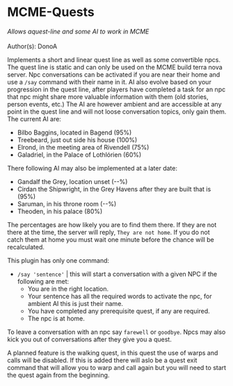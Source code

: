 MCME-Quests
=======

<i>Allows aquest-line and some AI to work in MCME</i><br/>
<br/>
Author(s): DonoA
<br/>

Implements a short and linear quest line as well as some convertible npcs. The quest line is static and can only be used on the MCME build terra nova server. Npc conversations can be activated if you are near their home and use a `/say` command with their name in it. AI also evolve based on your progression in the quest line, after players have completed a task for an npc that npc might share more valuable information with them (old stories, person events, etc.) The AI are however ambient and are accessible at any point in the quest line and will not loose conversation topics, only gain them. The current AI are:

- Bilbo Baggins, located in Bagend (95%)
- Treebeard, just out side his house (100%)
- Elrond, in the meeting area of Rivendell (75%)
- Galadriel, in the Palace of Lothlórien (60%)

There following AI may also be implemented at a later date:

- Gandalf the Grey, location unset (--%)
- Cirdan the Shipwright, in the Grey Havens after they are built that is (95%)
- Saruman, in his throne room (--%)
- Theoden, in his palace (80%)

The percentages are how likely you are to find them there. If they are not there at the time, the server will reply, `They are not home`. If you do not catch them at home you must wait one minute before the chance will be recalculated. 

This plugin has only one command:

- `/say 'sentence'` | this will start a conversation with a given NPC if the following are met:
    - You are in the right location.
    - Your sentence has all the required words to activate the npc, for ambient AI this is just their name.
    - You have completed any prerequisite quest, if any are required.
    - The npc is at home.

To leave a conversation with an npc say `farewell` or `goodbye`. Npcs may also kick you out of conversations after they give you a quest.

A planned feature is the walking quest, in this quest the use of warps and calls will be disabled. If this is added there will aslo be a quest exit command that will allow you to warp and call again but you will need to start the quest again from the beginning.
